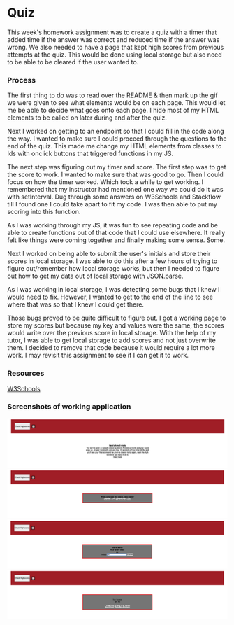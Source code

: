 # Quiz

This week's homework assignment was to create a quiz with a timer that added time if the answer was correct and reduced time if the answer was wrong. We also needed to have a page that kept high scores from previous attempts at the quiz. This would be done using local storage but also need to be able to be cleared if the user wanted to.

### Process

The first thing to do was to read over the README & then mark up the gif we were given to see what elements would be on each page. This would let me be able to decide what goes onto each page. I hide most of my HTML elements to be called on later during and after the quiz.

Next I worked on getting to an endpoint so that I could fill in the code along the way. I wanted to make sure I could proceed through the questions to the end of the quiz. This made me change my HTML elements from classes to Ids with onclick buttons that triggered functions in my JS.

The next step was figuring out my timer and score. The first step was to get the score to work. I wanted to make sure that was good to go. Then I could focus on how the timer worked. Which took a while to get working. I remembered that my instructor had mentioned one way we could do it was with setInterval. Dug through some answers on W3Schools and Stackflow till I found one I could take apart to fit my code. I was then able to put my scoring into this function.

As I was working through my JS, it was fun to see repeating code and be able to create functions out of that code that I could use elsewhere. It really felt like things were coming together and finally making some sense. Some.

Next I worked on being able to submit the user's initials and store their scores in local storage. I was able to do this after a few hours of trying to figure out/remember how local storage works, but then I needed to figure out how to get my data out of local storage with JSON.parse.

As I was working in local storage, I was detecting some bugs that I knew I would need to fix. However, I wanted to get to the end of the line to see where that was so that I knew I could get there.

Those bugs proved to be quite difficult to figure out. I got a working page to store my scores but because my key and values were the same, the scores would write over the previous score in local storage. With the help of my tutor, I was able to get local storage to add scores and not just overwrite them. I decided to remove that code because it would require a lot more work. I may revisit this assignment to see if I can get it to work.

### Resources

[W3Schools](https://www.w3schools.com/)

### Screenshots of working application

![Image](./assets/images/finishedSS-1.jpg)
![Image](./assets/images/finishedSS-2.jpg)
![Image](./assets/images/finishedSS-3.jpg)
![Image](./assets/images/finishedSS-4.jpg)
